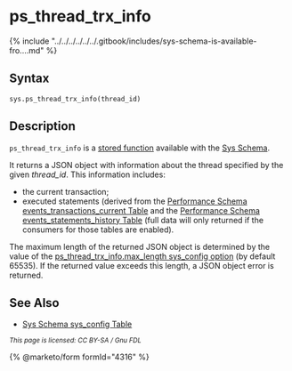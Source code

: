 # ps\_thread\_trx\_info

{% include "../../../../../../.gitbook/includes/sys-schema-is-available-fro....md" %}

## Syntax

```
sys.ps_thread_trx_info(thread_id)
```

## Description

`ps_thread_trx_info` is a [stored function](../../../../../../server-usage/stored-routines/stored-functions/) available with the [Sys Schema](../).

It returns a JSON object with information about the thread specified by the given _thread\_id_. This information includes:

* the current transaction;
* executed statements (derived from the [Performance Schema events\_transactions\_current Table](../../performance-schema/performance-schema-tables/performance-schema-events_transactions_current-table.md) and the [Performance Schema events\_statements\_history Table](../../performance-schema/performance-schema-tables/performance-schema-events_statements_history-table.md) (full data will only returned if the consumers for those tables are enabled).

The maximum length of the returned JSON object is determined by the value of the [ps\_thread\_trx\_info.max\_length sys\_config option](../sys-schema-sys_config-table.md) (by default 65535). If the returned value exceeds this length, a JSON object error is returned.

## See Also

* [Sys Schema sys\_config Table](../sys-schema-sys_config-table.md)

<sub>_This page is licensed: CC BY-SA / Gnu FDL_</sub>

{% @marketo/form formId="4316" %}
